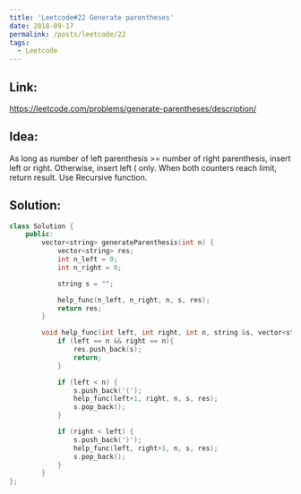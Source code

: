 ```yaml
---
title: 'Leetcode#22 Generate parentheses'
date: 2018-09-17
permalink: /posts/leetcode/22
tags:
  - Leetcode
---
```

## Link: ##
https://leetcode.com/problems/generate-parentheses/description/

## Idea: ##
As long as number of left parenthesis >= number of right parenthesis, insert left or right.
Otherwise, insert left ( only.
When both counters reach limit, return result.
Use Recursive function.


## Solution: ##
```cpp
class Solution {
    public:
        vector<string> generateParenthesis(int n) {
            vector<string> res;
            int n_left = 0;
            int n_right = 0;

            string s = "";

            help_func(n_left, n_right, n, s, res);
            return res;
        }

        void help_func(int left, int right, int n, string &s, vector<string> &res) {
            if (left == n && right == n){
                res.push_back(s);
                return;
            }

            if (left < n) {
                s.push_back('(');
                help_func(left+1, right, n, s, res);
                s.pop_back();
            }

            if (right < left) {
                s.push_back(')');
                help_func(left, right+1, n, s, res);
                s.pop_back();
            }
        }
};
```
